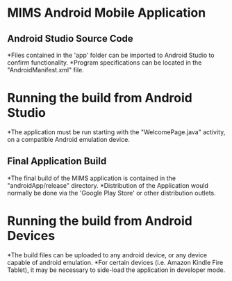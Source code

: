 # MIMS Android Mobile Application #

## Android Studio Source Code ##

*Files contained in the 'app' folder can be imported to Android Studio to confirm functionality.
*Program specifications can be located in the "AndroidManifest.xml" file.
  
# Running the build from Android Studio #
  
*The application must be run starting with the "WelcomePage.java" activity, on a compatible Android emulation device.

## Final Application Build ##

*The final build of the MIMS application is contained in the "androidApp/release" directory.
*Distribution of the Application would normally be done via the 'Google Play Store' or other distribution outlets.

# Running the build from Android Devices #

*The build files can be uploaded to any android device, or any device capable of android emulation.
*For certain devices (i.e. Amazon Kindle Fire Tablet), it may be necessary to side-load the application in developer mode.
